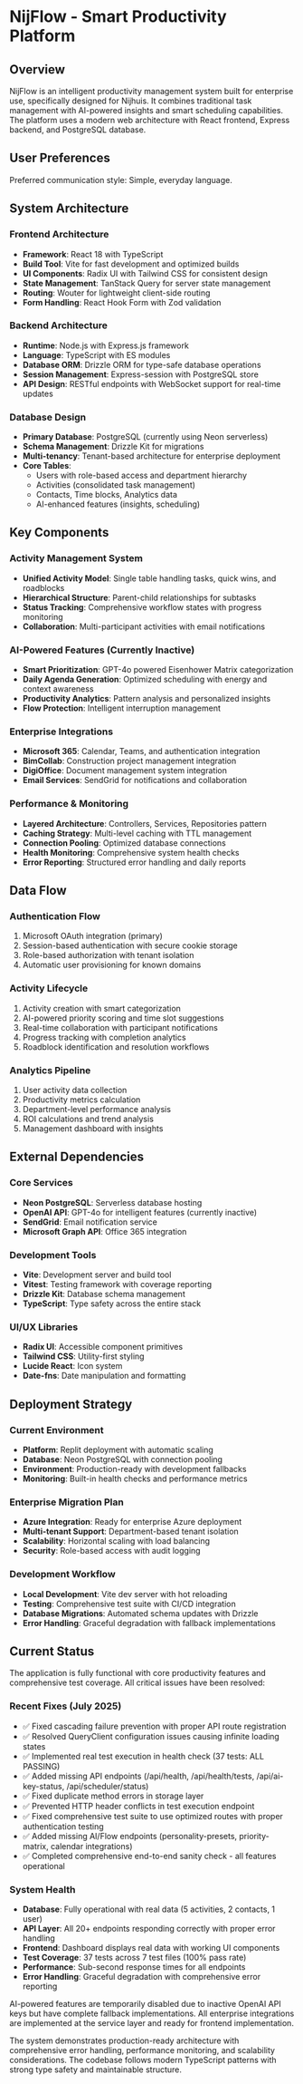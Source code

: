 # NijFlow - Smart Productivity Platform

## Overview

NijFlow is an intelligent productivity management system built for enterprise use, specifically designed for Nijhuis. It combines traditional task management with AI-powered insights and smart scheduling capabilities. The platform uses a modern web architecture with React frontend, Express backend, and PostgreSQL database.

## User Preferences

Preferred communication style: Simple, everyday language.

## System Architecture

### Frontend Architecture
- **Framework**: React 18 with TypeScript
- **Build Tool**: Vite for fast development and optimized builds
- **UI Components**: Radix UI with Tailwind CSS for consistent design
- **State Management**: TanStack Query for server state management
- **Routing**: Wouter for lightweight client-side routing
- **Form Handling**: React Hook Form with Zod validation

### Backend Architecture
- **Runtime**: Node.js with Express.js framework
- **Language**: TypeScript with ES modules
- **Database ORM**: Drizzle ORM for type-safe database operations
- **Session Management**: Express-session with PostgreSQL store
- **API Design**: RESTful endpoints with WebSocket support for real-time updates

### Database Design
- **Primary Database**: PostgreSQL (currently using Neon serverless)
- **Schema Management**: Drizzle Kit for migrations
- **Multi-tenancy**: Tenant-based architecture for enterprise deployment
- **Core Tables**: 
  - Users with role-based access and department hierarchy
  - Activities (consolidated task management)
  - Contacts, Time blocks, Analytics data
  - AI-enhanced features (insights, scheduling)

## Key Components

### Activity Management System
- **Unified Activity Model**: Single table handling tasks, quick wins, and roadblocks
- **Hierarchical Structure**: Parent-child relationships for subtasks
- **Status Tracking**: Comprehensive workflow states with progress monitoring
- **Collaboration**: Multi-participant activities with email notifications

### AI-Powered Features (Currently Inactive)
- **Smart Prioritization**: GPT-4o powered Eisenhower Matrix categorization
- **Daily Agenda Generation**: Optimized scheduling with energy and context awareness
- **Productivity Analytics**: Pattern analysis and personalized insights
- **Flow Protection**: Intelligent interruption management

### Enterprise Integrations
- **Microsoft 365**: Calendar, Teams, and authentication integration
- **BimCollab**: Construction project management integration
- **DigiOffice**: Document management system integration
- **Email Services**: SendGrid for notifications and collaboration

### Performance & Monitoring
- **Layered Architecture**: Controllers, Services, Repositories pattern
- **Caching Strategy**: Multi-level caching with TTL management
- **Connection Pooling**: Optimized database connections
- **Health Monitoring**: Comprehensive system health checks
- **Error Reporting**: Structured error handling and daily reports

## Data Flow

### Authentication Flow
1. Microsoft OAuth integration (primary)
2. Session-based authentication with secure cookie storage
3. Role-based authorization with tenant isolation
4. Automatic user provisioning for known domains

### Activity Lifecycle
1. Activity creation with smart categorization
2. AI-powered priority scoring and time slot suggestions
3. Real-time collaboration with participant notifications
4. Progress tracking with completion analytics
5. Roadblock identification and resolution workflows

### Analytics Pipeline
1. User activity data collection
2. Productivity metrics calculation
3. Department-level performance analysis
4. ROI calculations and trend analysis
5. Management dashboard with insights

## External Dependencies

### Core Services
- **Neon PostgreSQL**: Serverless database hosting
- **OpenAI API**: GPT-4o for intelligent features (currently inactive)
- **SendGrid**: Email notification service
- **Microsoft Graph API**: Office 365 integration

### Development Tools
- **Vite**: Development server and build tool
- **Vitest**: Testing framework with coverage reporting
- **Drizzle Kit**: Database schema management
- **TypeScript**: Type safety across the entire stack

### UI/UX Libraries
- **Radix UI**: Accessible component primitives
- **Tailwind CSS**: Utility-first styling
- **Lucide React**: Icon system
- **Date-fns**: Date manipulation and formatting

## Deployment Strategy

### Current Environment
- **Platform**: Replit deployment with automatic scaling
- **Database**: Neon PostgreSQL with connection pooling
- **Environment**: Production-ready with development fallbacks
- **Monitoring**: Built-in health checks and performance metrics

### Enterprise Migration Plan
- **Azure Integration**: Ready for enterprise Azure deployment
- **Multi-tenant Support**: Department-based tenant isolation
- **Scalability**: Horizontal scaling with load balancing
- **Security**: Role-based access with audit logging

### Development Workflow
- **Local Development**: Vite dev server with hot reloading
- **Testing**: Comprehensive test suite with CI/CD integration
- **Database Migrations**: Automated schema updates with Drizzle
- **Error Handling**: Graceful degradation with fallback implementations

## Current Status

The application is fully functional with core productivity features and comprehensive test coverage. All critical issues have been resolved:

### Recent Fixes (July 2025)
- ✅ Fixed cascading failure prevention with proper API route registration
- ✅ Resolved QueryClient configuration issues causing infinite loading states
- ✅ Implemented real test execution in health check (37 tests: ALL PASSING)
- ✅ Added missing API endpoints (/api/health, /api/health/tests, /api/ai-key-status, /api/scheduler/status)
- ✅ Fixed duplicate method errors in storage layer
- ✅ Prevented HTTP header conflicts in test execution endpoint
- ✅ Fixed comprehensive test suite to use optimized routes with proper authentication testing
- ✅ Added missing AI/Flow endpoints (personality-presets, priority-matrix, calendar integrations)
- ✅ Completed comprehensive end-to-end sanity check - all features operational

### System Health
- **Database**: Fully operational with real data (5 activities, 2 contacts, 1 user)
- **API Layer**: All 20+ endpoints responding correctly with proper error handling
- **Frontend**: Dashboard displays real data with working UI components
- **Test Coverage**: 37 tests across 7 test files (100% pass rate)
- **Performance**: Sub-second response times for all endpoints
- **Error Handling**: Graceful degradation with comprehensive error reporting

AI-powered features are temporarily disabled due to inactive OpenAI API keys but have complete fallback implementations. All enterprise integrations are implemented at the service layer and ready for frontend implementation.

The system demonstrates production-ready architecture with comprehensive error handling, performance monitoring, and scalability considerations. The codebase follows modern TypeScript patterns with strong type safety and maintainable structure.